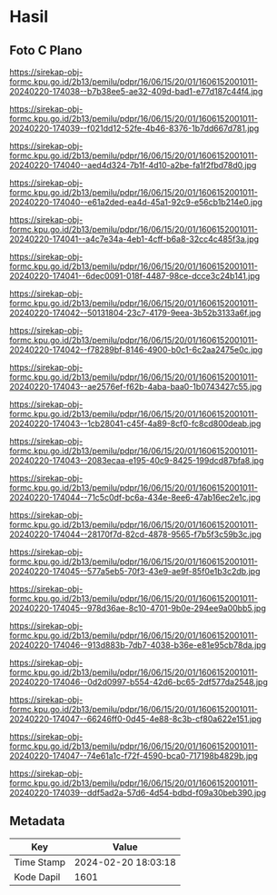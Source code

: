 # Hasil

## Foto C Plano

https://sirekap-obj-formc.kpu.go.id/2b13/pemilu/pdpr/16/06/15/20/01/1606152001011-20240220-174038--b7b38ee5-ae32-409d-bad1-e77d187c44f4.jpg

https://sirekap-obj-formc.kpu.go.id/2b13/pemilu/pdpr/16/06/15/20/01/1606152001011-20240220-174039--f021dd12-52fe-4b46-8376-1b7dd667d781.jpg

https://sirekap-obj-formc.kpu.go.id/2b13/pemilu/pdpr/16/06/15/20/01/1606152001011-20240220-174040--aed4d324-7b1f-4d10-a2be-fa1f2fbd78d0.jpg

https://sirekap-obj-formc.kpu.go.id/2b13/pemilu/pdpr/16/06/15/20/01/1606152001011-20240220-174040--e61a2ded-ea4d-45a1-92c9-e56cb1b214e0.jpg

https://sirekap-obj-formc.kpu.go.id/2b13/pemilu/pdpr/16/06/15/20/01/1606152001011-20240220-174041--a4c7e34a-4eb1-4cff-b6a8-32cc4c485f3a.jpg

https://sirekap-obj-formc.kpu.go.id/2b13/pemilu/pdpr/16/06/15/20/01/1606152001011-20240220-174041--6dec0091-018f-4487-98ce-dcce3c24b141.jpg

https://sirekap-obj-formc.kpu.go.id/2b13/pemilu/pdpr/16/06/15/20/01/1606152001011-20240220-174042--50131804-23c7-4179-9eea-3b52b3133a6f.jpg

https://sirekap-obj-formc.kpu.go.id/2b13/pemilu/pdpr/16/06/15/20/01/1606152001011-20240220-174042--f78289bf-8146-4900-b0c1-6c2aa2475e0c.jpg

https://sirekap-obj-formc.kpu.go.id/2b13/pemilu/pdpr/16/06/15/20/01/1606152001011-20240220-174043--ae2576ef-f62b-4aba-baa0-1b0743427c55.jpg

https://sirekap-obj-formc.kpu.go.id/2b13/pemilu/pdpr/16/06/15/20/01/1606152001011-20240220-174043--1cb28041-c45f-4a89-8cf0-fc8cd800deab.jpg

https://sirekap-obj-formc.kpu.go.id/2b13/pemilu/pdpr/16/06/15/20/01/1606152001011-20240220-174043--2083ecaa-e195-40c9-8425-199dcd87bfa8.jpg

https://sirekap-obj-formc.kpu.go.id/2b13/pemilu/pdpr/16/06/15/20/01/1606152001011-20240220-174044--71c5c0df-bc6a-434e-8ee6-47ab16ec2e1c.jpg

https://sirekap-obj-formc.kpu.go.id/2b13/pemilu/pdpr/16/06/15/20/01/1606152001011-20240220-174044--28170f7d-82cd-4878-9565-f7b5f3c59b3c.jpg

https://sirekap-obj-formc.kpu.go.id/2b13/pemilu/pdpr/16/06/15/20/01/1606152001011-20240220-174045--577a5eb5-70f3-43e9-ae9f-85f0e1b3c2db.jpg

https://sirekap-obj-formc.kpu.go.id/2b13/pemilu/pdpr/16/06/15/20/01/1606152001011-20240220-174045--978d36ae-8c10-4701-9b0e-294ee9a00bb5.jpg

https://sirekap-obj-formc.kpu.go.id/2b13/pemilu/pdpr/16/06/15/20/01/1606152001011-20240220-174046--913d883b-7db7-4038-b36e-e81e95cb78da.jpg

https://sirekap-obj-formc.kpu.go.id/2b13/pemilu/pdpr/16/06/15/20/01/1606152001011-20240220-174046--0d2d0997-b554-42d6-bc65-2df577da2548.jpg

https://sirekap-obj-formc.kpu.go.id/2b13/pemilu/pdpr/16/06/15/20/01/1606152001011-20240220-174047--66246ff0-0d45-4e88-8c3b-cf80a622e151.jpg

https://sirekap-obj-formc.kpu.go.id/2b13/pemilu/pdpr/16/06/15/20/01/1606152001011-20240220-174047--74e61a1c-f72f-4590-bca0-717198b4829b.jpg

https://sirekap-obj-formc.kpu.go.id/2b13/pemilu/pdpr/16/06/15/20/01/1606152001011-20240220-174039--ddf5ad2a-57d6-4d54-bdbd-f09a30beb390.jpg


## Metadata

| Key        | Value               |
| ---------- | ------------------- |
| Time Stamp | 2024-02-20 18:03:18 |
| Kode Dapil | 1601                |




